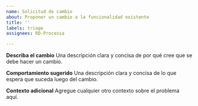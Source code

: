 ```yaml
---
name: Solicitud de cambio
about: Proponer un cambio a la funcionalidad existente
title: ''
labels: triage
assignees: RD-Processa

---
```


**Describa el cambio**
Una descripción clara y concisa de por qué cree que se debe hacer un cambio.

**Comportamiento sugerido**
Una descripción clara y concisa de lo que espera que suceda luego del cambio.

**Contexto adicional**
Agregue cualquier otro contexto sobre el problema aquí.
